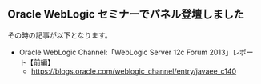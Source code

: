 ## Oracle WebLogic セミナーでパネル登壇しました

その時の記事が以下となります。
* Oracle WebLogic Channel:「WebLogic Server 12c Forum 2013」レポート【前編】
  * https://blogs.oracle.com/weblogic_channel/entry/javaee_c140
